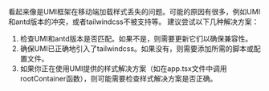 看起来像是UMI框架在移动端加载样式丢失的问题。可能的原因有很多，例如UMI和antd版本的冲突，或者tailwindcss不被支持等。
建议尝试以下几种解决方案：

1. 检查UMI和antd版本是否匹配。如果不是，则需要更新它们以确保兼容性。
2. 确保UMI已正确地引入了tailwindcss。如果没有，则需要添加所需的脚本或配置文件。
3. 如果你正在使用UMI提供的样式解决方案（如在app.tsx文件中调用rootContainer函数），则可能需要检查样式解决方案是否正确。
